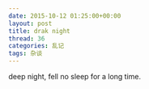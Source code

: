 ```yaml
---
date: 2015-10-12 01:25:00+00:00
layout: post
title: drak night
thread: 36
categories: 乱记
tags: 杂谈
---
```


deep night, fell no sleep for a long time.


